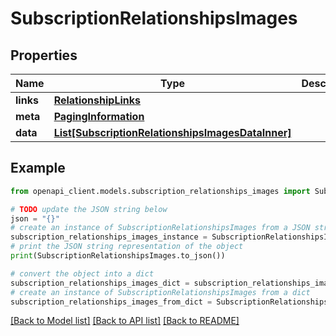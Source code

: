# SubscriptionRelationshipsImages


## Properties

Name | Type | Description | Notes
------------ | ------------- | ------------- | -------------
**links** | [**RelationshipLinks**](RelationshipLinks.md) |  | [optional] 
**meta** | [**PagingInformation**](PagingInformation.md) |  | [optional] 
**data** | [**List[SubscriptionRelationshipsImagesDataInner]**](SubscriptionRelationshipsImagesDataInner.md) |  | [optional] 

## Example

```python
from openapi_client.models.subscription_relationships_images import SubscriptionRelationshipsImages

# TODO update the JSON string below
json = "{}"
# create an instance of SubscriptionRelationshipsImages from a JSON string
subscription_relationships_images_instance = SubscriptionRelationshipsImages.from_json(json)
# print the JSON string representation of the object
print(SubscriptionRelationshipsImages.to_json())

# convert the object into a dict
subscription_relationships_images_dict = subscription_relationships_images_instance.to_dict()
# create an instance of SubscriptionRelationshipsImages from a dict
subscription_relationships_images_from_dict = SubscriptionRelationshipsImages.from_dict(subscription_relationships_images_dict)
```
[[Back to Model list]](../README.md#documentation-for-models) [[Back to API list]](../README.md#documentation-for-api-endpoints) [[Back to README]](../README.md)


